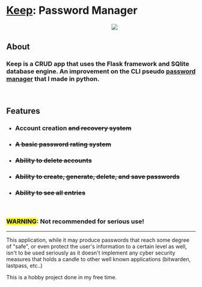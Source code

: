 # [**Keep**](https://user-images.githubusercontent.com/31552294/207220233-f6dce19f-b2ef-47f2-be02-58a28220f195.png): Password Manager
&emsp;&emsp;&emsp;&emsp;&emsp;&emsp;&emsp;&emsp;&emsp;&emsp;&emsp;&emsp;&emsp;&emsp;&emsp;&emsp;&emsp;&emsp;&emsp;&emsp;<img src="https://user-images.githubusercontent.com/31552294/207220490-f0256769-c2f7-4932-aed2-16037fa1bf11.png"/>

## About

### Keep is a CRUD app that uses the Flask framework and SQlite database engine. An improvement on the CLI pseudo [password manager](https://github.com/shanewhiteman/password_manager) that I made in python.
&nbsp;
&nbsp;
## Features

- ### Account creation ~~and recovery system~~
- ### ~~A basic password rating system~~
- ### ~~Ability to delete accounts~~
- ### ~~Ability to create, generate, delete, and save passwords~~
- ### ~~Ability to see all entries~~
&nbsp;
&nbsp;

### <mark>WARNING</mark>: Not recommended for serious use!
----------------------------------------------------------
This application, while it may produce passwords that reach some degree of "safe", or even protect the user's information to a certain level as well, isn't to be used seriously as it doesn't implement any cyber security measures that holds a candle to other well known applications (bitwarden, lastpass, etc..)

This is a hobby project done in my free time.
